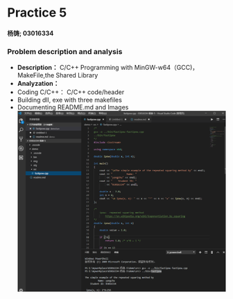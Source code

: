 # **Practice 5**

#### **杨铸; 03016334**

### **Problem description and analysis**

* **Description：** C/C++ Programming with MinGW-w64（GCC)，MakeFile,the Shared Library
* **Analyzation：** 
* Coding C/C++： C/C++ code/header
* Building dll, exe with three makefiles
* Documenting  README.md and Images
![Image text](https://raw.githubusercontent.com/SEUyz/img/master/code.png)

